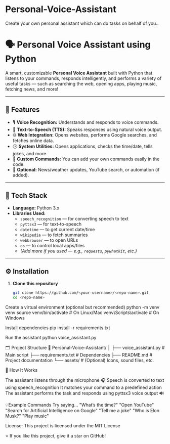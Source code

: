# Personal-Voice-Assistant
Create your own personal assistant which can do tasks on behalf of you..

# 🗣️ Personal Voice Assistant using Python

A smart, customizable **Personal Voice Assistant** built with Python that listens to your commands, responds intelligently, and performs a variety of useful tasks — such as searching the web, opening apps, playing music, fetching news, and more!

---

## 🚀 Features

- 🎙️ **Voice Recognition:** Understands and responds to voice commands.
- 💬 **Text-to-Speech (TTS):** Speaks responses using natural voice output.
- 🌐 **Web Integration:** Opens websites, performs Google searches, and fetches online data.
- 🕒 **System Utilities:** Opens applications, checks the time/date, tells jokes, and more.
- 🧠 **Custom Commands:** You can add your own commands easily in the code.
- 📰 **Optional:** News/weather updates, YouTube search, or automation (if added).

---

## 🧩 Tech Stack

- **Language:** Python 3.x  
- **Libraries Used:**  
  - `speech_recognition` — for converting speech to text  
  - `pyttsx3` — for text-to-speech  
  - `datetime` — to get current date/time  
  - `wikipedia` — to fetch summaries  
  - `webbrowser` — to open URLs  
  - `os` — to control local apps/files  
  - *(Add more if you used — e.g., `requests`, `pywhatkit`, etc.)*

---

## ⚙️ Installation

1. **Clone this repository**
   ```bash
   git clone https://github.com/<your-username>/<repo-name>.git
   cd <repo-name>
   
Create a virtual environment (optional but recommended)
python -m venv venv
source venv/bin/activate   # On Linux/Mac
venv\Scripts\activate      # On Windows

Install dependencies
pip install -r requirements.txt

Run the assistant
python voice_assistant.py

🗂️ Project Structure
📁 Personal-Voice-Assistant/
│
├── voice_assistant.py       # Main script
├── requirements.txt         # Dependencies
├── README.md                # Project documentation
└── assets/                  # (Optional) Icons, sound files, etc.

🧠 How It Works

The assistant listens through the microphone 🎧
Speech is converted to text using speech_recognition
It matches your command to a predefined action
The assistant performs the task and responds using pyttsx3 voice output 🔊

💡Example Commands
Try saying...
"What’s the time?"
"Open YouTube"
"Search for Artificial Intelligence on Google"
"Tell me a joke"
"Who is Elon Musk?"
"Play music"

License:
This project is licensed under the MIT License


⭐ If you like this project, give it a star on GitHub!

